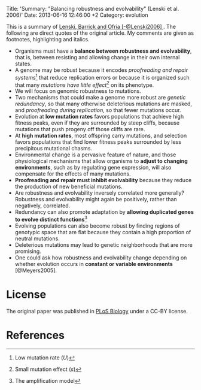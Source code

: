 Title: 'Summary: "Balancing robustness and evolvability" (Lenski et al. 2006)'
Date: 2013-06-16 12:46:00 +2
Category: evolution

This is a summary of [Lenski, Barrick and Ofria [-@Lenski2006] ](http://www.plosbiology.org/article/info:doi/10.1371/journal.pbio.0040428). The following are direct quotes of the original article. My comments are given as footnotes, highlighting and italics.

- Organisms must have a **balance between robustness and evolvability**, that is, between resisting and allowing change in their own internal states.
- A genome may be robust because it encodes *proofreading and repair systems*[^1] that reduce replication errors or because it is organized such that many *mutations have little effect*[^2] on its phenotype.
- We will focus on genomic robustness to mutations.
- Two mechanisms that could make a genome more robust are *genetic redundancy*, so that many otherwise deleterious mutations are masked, and *proofreading during replication*, so that fewer mutations occur.
- Evolution at **low mutation rates** favors populations that achieve high fitness peaks, even if they are surrounded by steep cliffs, because mutations that push progeny off those cliffs are rare. 
- At **high mutation rates**, most offspring carry mutations, and selection favors populations that find lower fitness peaks surrounded by less precipitous mutational chasms.
- Environmental change is a pervasive feature of nature, and those physiological mechanisms that
allow organisms to **adjust to changing environments**, such as by regulating gene expression, will also compensate for the effects of many mutations.
- **Proofreading and repair must inhibit evolvability** because they reduce the production of new beneficial mutations. 
- Are robustness and evolvability inversely correlated more generally? Robustness and evolvability might again be positively, rather than negatively, correlated.
- Redundancy can also promote adaptation by **allowing duplicated genes to evolve distinct functions**[^3]
- Evolving populations can also become robust by finding regions of genotypic space that are flat because they contain a high proportion of neutral mutations.
- Deleterious mutations may lead to genetic neighborhoods that are more promising.
- One could ask how robustness and evolvability change depending on whether evolution occurs in **constant or variable environments** [@Meyers2005].

# License

The original paper was published in [PLoS Biology](http://www.plosbiology.org/) under a CC-BY license.

# References

[^1]: Low mutation rate (*U*)
[^2]: Small mutation effect (*s*)
[^3]: The amplification model